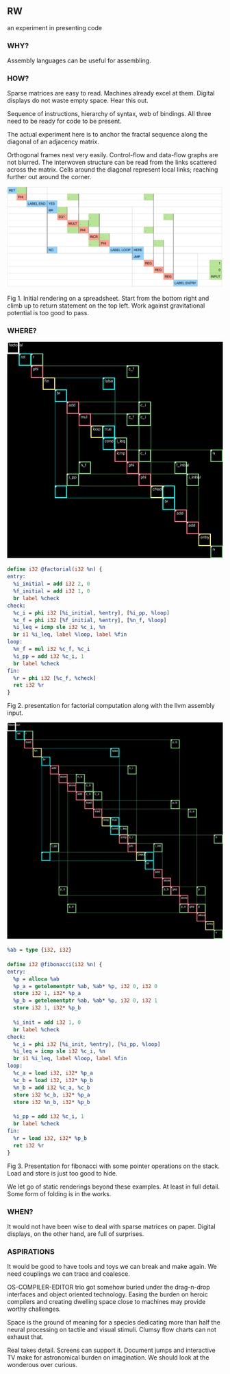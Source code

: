 ## RW

an experiment in presenting code

### WHY?

Assembly languages can be useful for assembling.

### HOW?

Sparse matrices are easy to read. Machines already excel at them. Digital displays do not waste empty space. Hear this out.

Sequence of instructions, hierarchy of syntax, web of bindings. All three need to be ready
for code to be present.

The actual experiment here is to anchor the fractal sequence along the diagonal of an adjacency matrix.

Orthogonal frames nest very easily. Control-flow and data-flow graphs are not blurred. The interwoven structure can be read from the links scattered across the matrix.
Cells around the diagonal represent local links; reaching further out around the corner.

![](images/FactorialRed.png)

Fig 1. Initial rendering on a spreadsheet. Start from the bottom right and climb up to return statement
on the top left. Work against gravitational potential is too good to pass.

### WHERE?

![](images/factorial.png)

```LLVM
define i32 @factorial(i32 %n) {
entry:
  %i_initial = add i32 2, 0
  %f_initial = add i32 1, 0
  br label %check
check:
  %c_i = phi i32 [%i_initial, %entry], [%i_pp, %loop]
  %c_f = phi i32 [%f_initial, %entry], [%n_f, %loop]
  %i_leq = icmp sle i32 %c_i, %n
  br i1 %i_leq, label %loop, label %fin
loop:
  %n_f = mul i32 %c_f, %c_i
  %i_pp = add i32 %c_i, 1
  br label %check
fin:
  %r = phi i32 [%c_f, %check]
  ret i32 %r
}
```
Fig 2. presentation for factorial computation along with the llvm assembly input.


![](images/fib_on_stack.png)
```LLVM
%ab = type {i32, i32}

define i32 @fibonacci(i32 %n) {
entry:
  %p = alloca %ab
  %p_a = getelementptr %ab, %ab* %p, i32 0, i32 0
  store i32 1, i32* %p_a
  %p_b = getelementptr %ab, %ab* %p, i32 0, i32 1
  store i32 1, i32* %p_b

  %i_init = add i32 1, 0
  br label %check
check:
  %c_i = phi i32 [%i_init, %entry], [%i_pp, %loop]
  %i_leq = icmp sle i32 %c_i, %n
  br i1 %i_leq, label %loop, label %fin
loop:
  %c_a = load i32, i32* %p_a
  %c_b = load i32, i32* %p_b
  %n_b = add i32 %c_a, %c_b
  store i32 %c_b, i32* %p_a
  store i32 %n_b, i32* %p_b

  %i_pp = add i32 %c_i, 1
  br label %check
fin:
  %r = load i32, i32* %p_b
  ret i32 %r
}
```
Fig 3. Presentation for fibonacci with some pointer operations on the stack. Load and store is just too good to hide.

We let go of static renderings beyond these examples. At least in full detail. Some form of folding is in the works.

### WHEN?

It would not have been wise to deal with sparse matrices on paper. Digital displays, on the other hand, are full of surprises.

### ASPIRATIONS

It would be good to have tools and toys we can break and make again. We need couplings we can trace and coalesce.

OS-COMPILER-EDITOR trio got somehow buried under the drag-n-drop interfaces and object oriented technology.
Easing the burden on heroic compilers and creating dwelling space close to machines may provide worthy challenges.

Space is the ground of meaning for a species dedicating more than half the neural processing on tactile and visual stimuli. Clumsy flow charts can not exhaust that.

Real takes detail. Screens can support it. Document jumps and interactive TV make for astronomical burden on imagination. We should look at the wonderous over curious.
